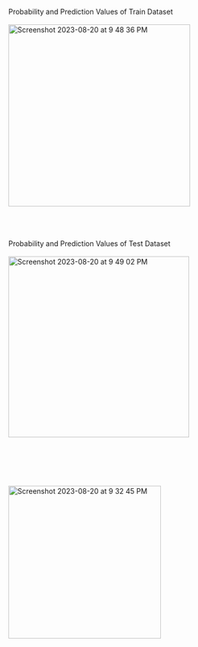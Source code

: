 
Probability and Prediction Values of Train Dataset
<br /><br />
<img width="361" alt="Screenshot 2023-08-20 at 9 48 36 PM" src="https://github.com/wrtsr/DataScienceBootcamp07/assets/136925108/3a74338a-4f59-411f-b505-05276874c949">

<br /><br /><br />
Probability and Prediction Values of Test Dataset
<br /><br />
<img width="359" alt="Screenshot 2023-08-20 at 9 49 02 PM" src="https://github.com/wrtsr/DataScienceBootcamp07/assets/136925108/47021f3f-84b5-408b-9b43-96c1ba49af03">

<br /><br /><br />

<br /><img width="303" alt="Screenshot 2023-08-20 at 9 32 45 PM" src="https://github.com/wrtsr/DataScienceBootcamp07/assets/136925108/e1d0d238-a75f-46d3-8ec7-02bbb26eacad">
